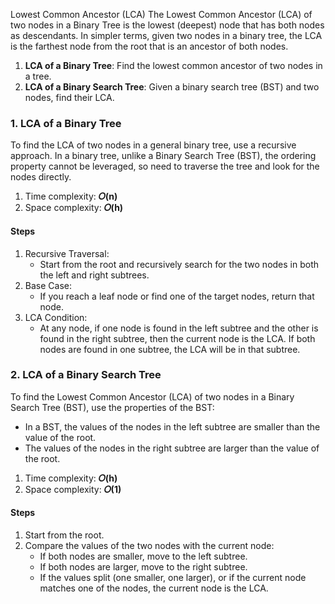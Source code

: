 Lowest Common Ancestor (LCA)
The Lowest Common Ancestor (LCA) of two nodes in a Binary Tree is the lowest (deepest) node that has both nodes as descendants. In simpler terms, given two nodes in a binary tree, the LCA is the farthest node from the root that is an ancestor of both nodes.

1. <b>LCA of a Binary Tree</b>: Find the lowest common ancestor of two nodes in a tree.
2. <b>LCA of a Binary Search Tree</b>: Given a binary search tree (BST) and two nodes, find their LCA.


### 1. LCA of a Binary Tree
To find the LCA of two nodes in a general binary tree, use a recursive approach. In a binary tree, unlike a Binary Search Tree (BST), the ordering property cannot be leveraged, so need to traverse the tree and look for the nodes directly.

1. Time complexity: <b>𝑂(n)</b>
2. Space complexity: <b>𝑂(h)</b>

#### Steps
1. Recursive Traversal:
    - Start from the root and recursively search for the two nodes in both the left and right subtrees.
2. Base Case:
    - If you reach a leaf node or find one of the target nodes, return that node.
3. LCA Condition:
    - At any node, if one node is found in the left subtree and the other is found in the right subtree, then the current node is the LCA. If both nodes are found in one subtree, the LCA will be in that subtree.


### 2. LCA of a Binary Search Tree
To find the Lowest Common Ancestor (LCA) of two nodes in a Binary Search Tree (BST), use the properties of the BST:
- In a BST, the values of the nodes in the left subtree are smaller than the value of the root.
- The values of the nodes in the right subtree are larger than the value of the root.

1. Time complexity: <b>𝑂(h)</b>
2. Space complexity: <b>𝑂(1)</b>

#### Steps
1. Start from the root.
2. Compare the values of the two nodes with the current node:
    - If both nodes are smaller, move to the left subtree.
    - If both nodes are larger, move to the right subtree.
    - If the values split (one smaller, one larger), or if the current node matches one of the nodes, the current node is the LCA.